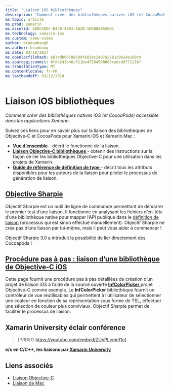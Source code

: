 ```yaml
---
title: "Liaison iOS bibliothèques"
description: "Comment créer des bibliothèques natives iOS (et CocoaPods) accessible dans les applications Xamarin."
ms.topic: article
ms.prod: xamarin
ms.assetid: EBDC50DC-B44B-4003-AB2B-1EEB868A5E01
ms.technology: xamarin-ios
ms.custom: xamu-video
author: bradumbaugh
ms.author: brumbaug
ms.date: 03/18/2017
ms.openlocfilehash: eb3edb007885d9fe839c2407a2581c9824e109c9
ms.sourcegitcommit: 0fdb243b46cf21be47584900805cadcd077121bf
ms.translationtype: MT
ms.contentlocale: fr-FR
ms.lasthandoff: 03/12/2018
---
```

# <a name="binding-ios-libraries"></a>Liaison iOS bibliothèques

_Comment créer des bibliothèques natives iOS (et CocoaPods) accessible dans les applications Xamarin._

Suivez ces liens pour en savoir plus sur la liaison des bibliothèques de Objective-C et CocoaPods pour Xamarin.iOS et Xamarin.Mac :

- [**Vue d’ensemble** ](~/cross-platform/macios/binding/overview.md) -
  décrit le fonctionne de la liaison.
- [**Liaison Objective-C bibliothèques** ](~/cross-platform/macios/binding/objective-c-libraries.md) -
  obtenir des Instructions sur la façon de lier les bibliothèques Objective-C pour une utilisation dans les projets de Xamarin.
- [**Guide de référence de définition de type** ](~/cross-platform/macios/binding/binding-types-reference.md) -
  décrit tous les attributs disponibles pour les auteurs de la liaison pour piloter le processus de génération de liaison.

## <a name="objective-sharpiecross-platformmaciosbindingobjective-sharpieindexmd"></a>[Objective Sharpie](~/cross-platform/macios/binding/objective-sharpie/index.md)

Objectif Sharpie est un outil de ligne de commande permettant de démarrer le premier test d’une liaison.
Il fonctionne en analysant les fichiers d’en-tête d’une bibliothèque native pour mapper l’API publique dans le [définition de liaison](~/cross-platform/macios/binding/objective-c-libraries.md) (processus qui est sinon effectué manuellement). Objectif Sharpie ne crée pas d’une liaison par lui-même, mais il peut vous aider à commencer !

Objectif Sharpie 3.0 a introduit la possibilité de lier directement des Cocoapods !

## <a name="walkthrough---binding-an-ios-objective-c-librarywalkthroughmd"></a>[Procédure pas à pas : liaison d’une bibliothèque de Objective-C iOS](walkthrough.md)

Cette page fournit une procédure pas à pas détaillées de création d’un projet de liaison iOS à l’aide de la source ouverte [ **InfColorPicker** ](https://github.com/InfinitApps/InfColorPicker) projet Objective-C comme exemple. Le **InfColorPicker** bibliothèque fournit un contrôleur de vue réutilisables qui permettent à l’utilisateur de sélectionner une couleur en fonction de sa représentation sous forme de TSL, effectuer une sélection de couleur plus conviviaux.
Objectif Sharpie permet de faciliter le processus de liaison.

## <a name="xamarin-university-lightning-lecture"></a>Xamarin University éclair conférence

> [!VIDEO https://youtube.com/embed/ZUoPLcmnf1o]

**e/s en C/C++, les liaisons par [Xamarin University](https://university.xamarin.com/)**

## <a name="related-links"></a>Liens associés

- [Liaison Objective-C](~/cross-platform/macios/binding/index.md)
- [Liaison de Mac](~/mac/platform/binding.md)
